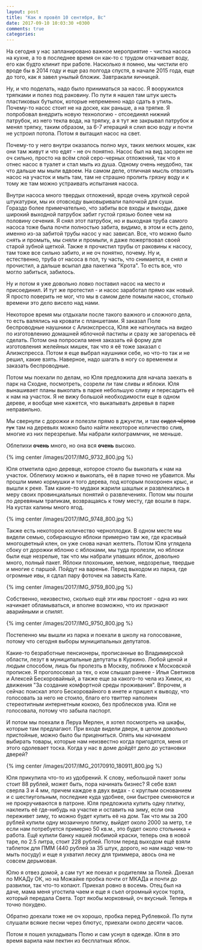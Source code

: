 ```yaml
---
layout: post
title: "Как я провёл 10 сентября, Вс"
date: 2017-09-10 10:03:30 +0300
comments: true
categories: 
---
```

На сегодня у нас запланировано важное мероприятие - чистка насоса на кухне, а то в последнее время он как-то с трудом откачивает воду, его как будто клинит при работе. Насколько я помню, мы чистили его вроде бы в 2014 году и еще раз полгода спустя, в начале 2015 года, еще до того, как я завел унылый бложик. Завтракали яичницей.

Ну, и что поделать, надо было приниматься за насос. Я вооружился тряпками и полез под раковину. По пути я нашел там штук шесть пластиковых бутылок, которые непременно надо сдать в утиль. Почему-то насос стоит не на доске, как раньше, а на тряпке. Я попробовал внедрить новую технологию - отсоединял нижний патрубок, из него текла вода, на тряпку, а я тут же закрывал патрубок и менял тряпку, таким образом, за 6-7 итераций я слил всю воду и почти не устроил потопа. Потом я вытащил насос на свет.

Почему-то у него внутри оказалось полно мух, таких мелких мошек, как они там живут и что едят - не оч понятно. Насос был на вид засорен не оч сильно, просто на всём слой серо-черных отложений, так что я отнес насос в туалет и стал мыть из душа. Одному очень неудобно, так что дальше мы мыли вдвоем. На самом деле, отличная мысль отвозить насос на участок и мыть там, там не страшно пролить грязну воду и к тому же там можно устраивать испытания насоса. 

Внутри насоса много твердых отложений, вроде очень хрупкой серой штукатурки, мы их отовсюду выковыривали палочкой для суши. Гораздо более примечательно, что забиты все входы и выходы, даже широкий выходной патрубок забит густой грязью более чем на половину сечения. Я снял этот патрубок, но и выходная труба самого насоса тоже была почти полностью забита, видимо, в этом и есть дело, именно из-за забитой трубы насос у нас зависал. Все, что можно было снять и промыть, мы сняли и промыли, я даже пожертвовал своей старой зубной щеткой. Также я прочистил трубы от раковины к насосу, там тоже все сильно забито, и не оч понятно, почему. Ну и, естественно, труба от насоса в пол, ту часть, что снимается, я снял и прочистил, а дальше всыпал два пакетика "Крота". То есть все, что могло забиться, забилось.

Ну и потом я уже довольно ловко поставил насос на место и присоединил. И тут же протестил - и насос заработал прямо как новый. Я просто поверить не мог, что мы в самом деле помыли насос, столько времени это дело висело над нами.

Некоторое время мы отдыхали после такого важного и сложного дела, то есть валялись на кровати с планшетами. Я заказал Поле беспроводные наушники с Алиэкспресса, Юля же наткнулась на видео по изготовлению домашней яблочной пастилы и сразу же загорелась её сделать. Потом она попросила меня заказать ей форму для изготовления желейных мишек, так что я её тоже заказал с Алиэкспресса. Потом я еще выбрал наушники себе, но что-то так и не решил, какие взять. Наверное, надо шагать в ногу со временем и заказать беспроводные.

Потом мы поехали по делам, но Юля предложила для начала заехать в парк на Сходне, посмотреть, созрели ли там сливы и яблоки. Юля вынашивает планы выкопать в парке небольшую сливу и пересадить её к нам на участок. Я не вижу большой необходимости еще в одном дереве, и вообще мне кажется, что выкапывать деревья в парке неправильно.


Мы свернули с дорожки и полезли прямо в джунгли, и там ~~сидел чёртов гук~~ там на деревьях можно было найти некоторое количество слив, многие из них перезрелые. Мы набрали килограммчик, не меньше.


Облепихи **очень** много, но она вся **очень** высоко.

{% img center /images/2017/IMG_9732_800.jpg %}

Юля отметила одно деревце, которое стоило бы выкопать к нам на участок. Облепиху можно и выкопать, её в парке точно не убавится. Мы прошли мимо кормушки и того дерева, под которым похоронен крыс, и вышли к реке. Там какие-то мудаки жарили шашлык и развлекались в меру своих провинциальных понятий о развлечениях. Потом мы пошли по деревяным трапикам, возвращаясь к тому месту, где вошли в парк. На кустах калины много ягод.

{% img center /images/2017/IMG_9748_800.jpg %}

Также есть некоторое количество черноплодки. В одном месте мы видели семью, собирающую яблоки примерно там же, где красивый многоцветный клен, он уже снова начал желтеть. Потом Юля углядела сбоку от дорожки яблоню с яблоками, мы туда пролезли, но яблоки были еще незрелые, так что мы набрали упавших яблок, довольно много, полный пакет. Яблоки плохонькие, мелкие, недозрелые, твердые и многие с паршой. Пойдут на варенье. Перед выходом из парка, где огромные ивы, я сдлал пару фоточек на зависть Кате.

{% img center /images/2017/IMG_9759_800.jpg %}

Собственно, неизвестно, сколько ещё эти ивы простоят - одна из них начинает обламываться, и вполне возможно, что их признают аварийными и спилят.
 
{% img center /images/2017/IMG_9750_800.jpg %}
 
Постепенно мы вышли из парка и поехали в школу на голосование, потому что сегодня выборы муниципальных депутатов.
 
Какие-то безработные пенсионеры, прописанные во Владимирской области, лезут в муниципальные депутаты в Куркино. Любой ценой и людым способом, лишь бы пролезть в Москву, поближе к Московской прописке. Я проголосовал за тех, о ком слышал ранеее - Илья Светиков и Алексей Бескоровайный, а также еще за какого-то чела из Химок, из движения "За создание комфортной среды проживания". Впрочем, я сейчас поискал этого Бескоровайного в инете и пришел к выводу, что голосовать за него не стоило, благо его твиттер наполнен стереотипным интернетным кококо, без проблесков ума. Юля не голосовала, потому что забыла паспорт.

И потом мы поехали в Леруа Мерлен, я хотел посмотреть на шкафы, которые там предлагают. При входе видели двери, в целом довольно пристойные, можно было бы прицениться. Опять мы начинаем выбирать товары, которые нам неизвестно когда пригодятся, меня от этого одолевает тоска. Когда у нас в доме дойдёт дело до установки дверей? 

{% img center /images/2017/IMG_20170910_180911_800.jpg %}

Юля прикупила что-то из удобрений. К слову, небольшой пакет золы стоит 88 рублей, может быть, пора начинать бизнес? Я себе взял сверла 3 и 4 мм, причем каждое в двух видах - с круглым основанием и с шестиугольным, последние куда удобнее, они быстрее сменяются и не прокручиваются в патроне. Юля предложила купить одну плитку, наклеить её где-нибудь на участке и оставить на зиму, если она переживет зиму, то можно будет купить её на дом. Так что мы за 200 рублей купили одну мозаичную плитку, выйдет около 2000 за метр, т.е если нам потребуется примерно 50 кв.м., это будет около стольника + работа. Ещё купили банку нашей любимой краски, теперь она в новой таре, по 2.5 литра, стоит 228 рублей. Потом перед выходом ещё взяли таблеток для ПММ (440 рублей за 35 штук, дорого, но нам надо чем-то мыть посуду) и еще я ухватил леску для триммера, авось она не совсем дерьмовая.

Юлю я отвез домой, а сам тут же поехал к родителям за Полей. Доехал по МКАДу ОК, но на Можайке пробка почти от МКАДа и почти до развилки, так что-то копают. Приехал ровно в восемь. Отец был на даче, мама меня угостила чаем и еще я съел огромный кусок торта, который передала Света. Торт якобы морковный, оч вкусный. Теперь я точно похудею.

Обратно доехали тоже не оч хорошо, пробка перед Рублевкой. По пути слушали всякие песни через блютус, приехали около десяти часов.

Потом я пошел укладывать Полю и сам уснул в одежде. Юля в это время варила нам пектин из бесплатных яблок.